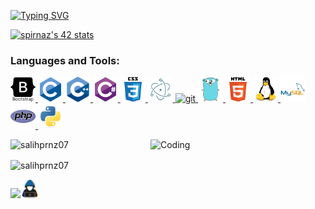 <!-- <img align="center" alt="Coding" width="1500" src="https://blog.jetbrains.com/wp-content/uploads/2021/02/Go_8001611039611515.gif"> -->
<a href="https://git.io/typing-svg"><img src="https://readme-typing-svg.demolab.com?font=Fira+Code&pause=1000&color=23BB9D&background=FFFFFF00&multiline=true&width=435&lines=Hi+I'm+Salih!+Welcome+to+my+github" alt="Typing SVG" /></a>

<!--
<a href="https://github.com/JaeSeoKim/badge42"><img align="right" src="https://badge42.vercel.app/api/v2/clbdiln0800060fmddtd464g0/stats?cursusId=21&coalitionId=231" alt="spirnaz's 42 stats" /></a>

<p align="left"><img src="https://badge.mediaplus.ma/colorfulwaves/spirnaz?UM6P=off"/></p>

<h2 align="center"><br>I mostly deal with backend, my main job is Go and C languages and Ecole 42 Im a students<img src="https://user-images.githubusercontent.com/42378118/110234147-e3259600-7f4e-11eb-95be-0c4047144dea.gif" width="30"><br></h2>
-->
<a href="https://github.com/oakoudad/badge42"><img src="https://badge.mediaplus.ma/black/spirnaz?1337Badge=off&UM6P=off" alt="spirnaz's 42 stats" /></a>


<h3 align="left">Languages and Tools:</h3>
<p align="left"> <a href="https://getbootstrap.com" target="_blank" rel="noreferrer"> <img src="https://raw.githubusercontent.com/devicons/devicon/master/icons/bootstrap/bootstrap-plain-wordmark.svg" alt="bootstrap" width="40" height="40"/> </a> <a href="https://www.cprogramming.com/" target="_blank" rel="noreferrer"> <img src="https://raw.githubusercontent.com/devicons/devicon/master/icons/c/c-original.svg" alt="c" width="40" height="40"/> </a> <a href="https://www.w3schools.com/cpp/" target="_blank" rel="noreferrer"> <img src="https://raw.githubusercontent.com/devicons/devicon/master/icons/cplusplus/cplusplus-original.svg" alt="cplusplus" width="40" height="40"/> </a> <a href="https://www.w3schools.com/cs/" target="_blank" rel="noreferrer"> <img src="https://raw.githubusercontent.com/devicons/devicon/master/icons/csharp/csharp-original.svg" alt="csharp" width="40" height="40"/> </a> <a href="https://www.w3schools.com/css/" target="_blank" rel="noreferrer"> <img src="https://raw.githubusercontent.com/devicons/devicon/master/icons/css3/css3-original-wordmark.svg" alt="css3" width="40" height="40"/> </a> <a href="https://www.electronjs.org" target="_blank" rel="noreferrer"> <img src="https://raw.githubusercontent.com/devicons/devicon/master/icons/electron/electron-original.svg" alt="electron" width="40" height="40"/> </a> <a href="https://git-scm.com/" target="_blank" rel="noreferrer"> <img src="https://www.vectorlogo.zone/logos/git-scm/git-scm-icon.svg" alt="git" width="40" height="40"/> </a> <a href="https://golang.org" target="_blank" rel="noreferrer"> <img src="https://raw.githubusercontent.com/devicons/devicon/master/icons/go/go-original.svg" alt="go" width="40" height="40"/> </a> <a href="https://www.w3.org/html/" target="_blank" rel="noreferrer"> <img src="https://raw.githubusercontent.com/devicons/devicon/master/icons/html5/html5-original-wordmark.svg" alt="html5" width="40" height="40"/> </a> <a href="https://www.linux.org/" target="_blank" rel="noreferrer"> <img src="https://raw.githubusercontent.com/devicons/devicon/master/icons/linux/linux-original.svg" alt="linux" width="40" height="40"/> </a> <a href="https://www.mysql.com/" target="_blank" rel="noreferrer"> <img src="https://raw.githubusercontent.com/devicons/devicon/master/icons/mysql/mysql-original-wordmark.svg" alt="mysql" width="40" height="40"/> </a> <a href="https://www.php.net" target="_blank" rel="noreferrer"> <img src="https://raw.githubusercontent.com/devicons/devicon/master/icons/php/php-original.svg" alt="php" width="40" height="40"/> </a> <a href="https://www.python.org" target="_blank" rel="noreferrer"> <img src="https://raw.githubusercontent.com/devicons/devicon/master/icons/python/python-original.svg" alt="python" width="40" height="40"/> </a> </p>

<img align="right" alt="Coding" width="280" src="https://25.media.tumblr.com/tumblr_m3biyv0ofs1qinmdwo1_500.gif">
<!-- <p><img align="left" src="https://github-readme-stats.vercel.app/api/top-langs?username=salihprnz07&show_icons=true&locale=en&layout=compact&theme=tokyonight" alt="salihprnz07" /></p>
-->

<p align="left"> <img src="https://github-readme-stats.vercel.app/api?username=salihprnz07&show_icons=true&theme=tokyonight" alt="salihprnz07" />
<p><img align="center" src="https://github-readme-streak-stats.herokuapp.com/?user=salihprnz07&&theme=tokyonight" alt="salihprnz07" /></p>

[![](https://visitcount.itsvg.in/api?id=salihprnz07&label=Profile%20Views&pretty=false)](https://visitcount.itsvg.in)<picture><img src = "https://github.com/0xAbdulKhalid/0xAbdulKhalid/raw/main/assets/mdImages/about_me.gif" width = 30px></picture>